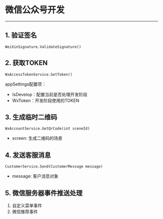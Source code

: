 # 微信公众号开发 #
---
## 1. 验证签名 ##
	WeiXinSignature.ValidateSignature()

## 2. 获取TOKEN ##
	WxAccessTokenService.GetToken()

appSettings配置项：

- IsDevelop：配置当前是否处理开发阶段
- WxToken：开发阶段使用的TOKEN

## 3. 生成临时二维码 ##
	WxAccountService.GetQrCode(int sceneId)

- screen: 生成二维码的场景

## 4. 发送客服消息 ##
	CustomerService.Send(CustomerMessage message)
- message: 客户消息对象

## 5. 微信服务器事件推送处理 ##
1. 自定义菜单事件
2. 微信推荐事件